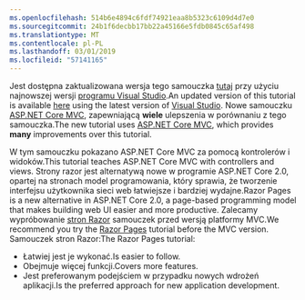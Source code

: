 ```yaml
---
ms.openlocfilehash: 514b6e4894c6fdf74921eaa8b5323c6109d4d7e0
ms.sourcegitcommit: 24b1f6decbb17bb22a45166e5fdb0845c65af498
ms.translationtype: MT
ms.contentlocale: pl-PL
ms.lasthandoff: 03/01/2019
ms.locfileid: "57141165"
---
```

<span data-ttu-id="43aa2-101">Jest dostępna zaktualizowana wersja tego samouczka [tutaj](https://docs.microsoft.com/aspnet/core/tutorials/first-mvc-app/start-mvc) przy użyciu najnowszej wersji [programu Visual Studio](https://visualstudio.microsoft.com/).</span><span class="sxs-lookup"><span data-stu-id="43aa2-101">An updated version of this tutorial is available [here](https://docs.microsoft.com/aspnet/core/tutorials/first-mvc-app/start-mvc) using the latest version of [Visual Studio](https://visualstudio.microsoft.com/).</span></span> <span data-ttu-id="43aa2-102">Nowe samouczku [ASP.NET Core MVC](https://docs.microsoft.com/aspnet/core/mvc/), zapewniającą **wiele** ulepszenia w porównaniu z tego samouczka.</span><span class="sxs-lookup"><span data-stu-id="43aa2-102">The new tutorial uses [ASP.NET Core MVC](https://docs.microsoft.com/aspnet/core/mvc/), which provides **many** improvements over this tutorial.</span></span>

<span data-ttu-id="43aa2-103">W tym samouczku pokazano ASP.NET Core MVC za pomocą kontrolerów i widoków.</span><span class="sxs-lookup"><span data-stu-id="43aa2-103">This tutorial teaches ASP.NET Core MVC with controllers and views.</span></span> <span data-ttu-id="43aa2-104">Strony razor jest alternatywą nowe w programie ASP.NET Core 2.0, opartej na stronach model programowania, który sprawia, że tworzenie interfejsu użytkownika sieci web łatwiejsze i bardziej wydajne.</span><span class="sxs-lookup"><span data-stu-id="43aa2-104">Razor Pages is a new alternative in ASP.NET Core 2.0, a page-based programming model that makes building web UI easier and more productive.</span></span> <span data-ttu-id="43aa2-105">Zalecamy wypróbowanie [stron Razor](https://docs.microsoft.com/aspnet/core/mvc/razor-pages) samouczek przed wersją platformy MVC.</span><span class="sxs-lookup"><span data-stu-id="43aa2-105">We recommend you try the [Razor Pages](https://docs.microsoft.com/aspnet/core/mvc/razor-pages) tutorial before the MVC version.</span></span> <span data-ttu-id="43aa2-106">Samouczek stron Razor:</span><span class="sxs-lookup"><span data-stu-id="43aa2-106">The Razor Pages tutorial:</span></span>

* <span data-ttu-id="43aa2-107">Łatwiej jest je wykonać.</span><span class="sxs-lookup"><span data-stu-id="43aa2-107">Is easier to follow.</span></span>
* <span data-ttu-id="43aa2-108">Obejmuje więcej funkcji.</span><span class="sxs-lookup"><span data-stu-id="43aa2-108">Covers more features.</span></span>
* <span data-ttu-id="43aa2-109">Jest preferowanym podejściem w przypadku nowych wdrożeń aplikacji.</span><span class="sxs-lookup"><span data-stu-id="43aa2-109">Is the preferred approach for new application development.</span></span>
